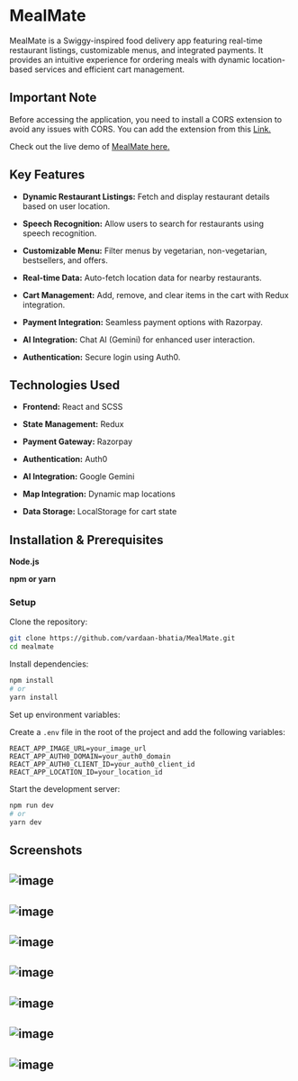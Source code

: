 # **MealMate**

MealMate is a Swiggy-inspired food delivery app featuring real-time restaurant listings, customizable menus, and integrated payments. It provides an intuitive experience for ordering meals with dynamic location-based services and efficient cart management.

## **Important Note**

<p>Before accessing the application, you need to install a CORS extension to avoid any issues with CORS. You can add the extension from this <a href="https://chromewebstore.google.com/detail/allow-cors-access-control/lhobafahddgcelffkeicbaginigeejlf?hl=en-US&utm_source=ext_sidebar" target="_blank" rel="noopener noreferrer">Link.</a></p>

<p>Check out the live demo of <a href="https://mealmatebyvardaan.vercel.app/" target="_blank" rel="noopener noreferrer">MealMate here.</a></p>

## **Key Features**

- **Dynamic Restaurant Listings:** Fetch and display restaurant details based on user location.

- **Speech Recognition:** Allow users to search for restaurants using speech recognition.

- **Customizable Menu:** Filter menus by vegetarian, non-vegetarian, bestsellers, and offers.

- **Real-time Data:** Auto-fetch location data for nearby restaurants.

- **Cart Management:** Add, remove, and clear items in the cart with Redux integration.

- **Payment Integration:** Seamless payment options with Razorpay.

- **AI Integration:** Chat AI (Gemini) for enhanced user interaction.

- **Authentication:** Secure login using Auth0.

## **Technologies Used**

- **Frontend:** React and SCSS

- **State Management:** Redux

- **Payment Gateway:** Razorpay

- **Authentication:** Auth0

- **AI Integration:** Google Gemini

- **Map Integration:** Dynamic map locations

- **Data Storage:** LocalStorage for cart state

## **Installation & Prerequisites**

**Node.js**

**npm or yarn**

### Setup

Clone the repository:

```bash
git clone https://github.com/vardaan-bhatia/MealMate.git
cd mealmate
```

Install dependencies:

```bash
npm install
# or
yarn install
```

Set up environment variables:

Create a `.env` file in the root of the project and add the following variables:

```
REACT_APP_IMAGE_URL=your_image_url
REACT_APP_AUTH0_DOMAIN=your_auth0_domain
REACT_APP_AUTH0_CLIENT_ID=your_auth0_client_id
REACT_APP_LOCATION_ID=your_location_id
```

Start the development server:

```bash
npm run dev
# or
yarn dev
```

## **Screenshots**

![image](https://github.com/user-attachments/assets/6ca5b8f3-14dd-4506-a5c1-d21a5d4a35cf)
---

![image](https://github.com/user-attachments/assets/bd850edd-6816-4781-893b-2921d38dd15e)
---

![image](https://github.com/user-attachments/assets/36ad4cb9-c064-4514-91cc-5e15759ce1da)
---

![image](https://github.com/user-attachments/assets/c9a1f544-1fb6-4c38-8e72-9d6951ae7c82)
---

![image](https://github.com/user-attachments/assets/52ad05de-7f2b-492f-b422-e2ca4daff1ba)
---

![image](https://github.com/user-attachments/assets/1c987a50-2c16-4f13-930f-c52a6473e7e8)
---

![image](https://github.com/user-attachments/assets/c4bb4bba-0740-4469-8599-5522ae8f9190)
---
